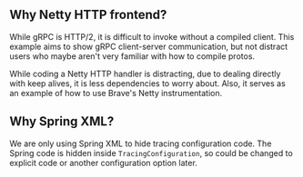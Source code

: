 ## Why Netty HTTP frontend?
While gRPC is HTTP/2, it is difficult to invoke without a compiled client. This
example aims to show gRPC client-server communication, but not distract users
who maybe aren't very familiar with how to compile protos.

While coding a Netty HTTP handler is distracting, due to dealing directly with
keep alives, it is less dependencies to worry about. Also, it serves as an
example of how to use Brave's Netty instrumentation.

## Why Spring XML?
We are only using Spring XML to hide tracing configuration code. The Spring
code is hidden inside `TracingConfiguration`, so could be changed to explicit
code or another configuration option later.

